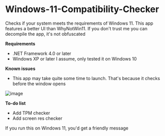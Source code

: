 # Windows-11-Compatibility-Checker
Checks if your system meets the requirements of Windows 11.
This app features a better UI than WhyNotWin11.
If you don't trust me you can decompile the app, it's not obfuscated

**Requirements**
- .NET Framework 4.0 or later
- Windows XP or later I assume, only tested it on Windows 10

**Known issues**
- This app may take quite some time to launch. That's because it checks before the window opens

![image](https://user-images.githubusercontent.com/63195743/123518901-b0a8d000-d6da-11eb-83ac-c4f1f5d24902.png)

**To-do list**
- Add TPM checker
- Add screen res checker

If you run this on Windows 11, you'd get a friendly message
